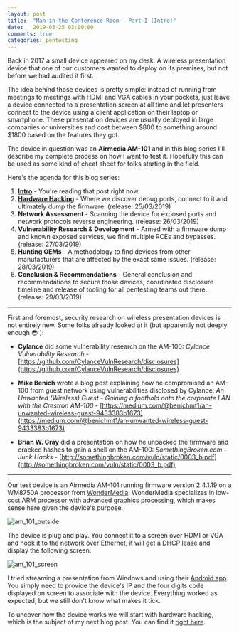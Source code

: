 ```yaml
---
layout: post
title:  "Man-in-the-Conference Room - Part I (Intro)"
date:   2019-03-25 03:00:00
comments: true
categories: pentesting
---
```


Back in 2017 a small device appeared on my desk. A wireless presentation device that one of our customers wanted to deploy on its premises, but not before we had audited it first.

The idea behind those devices is pretty simple: instead of running from meetings to meetings with HDMI and VGA cables in your pockets, just leave a device connected to a presentation screen at all time and let presenters connect to the device using a client application on their laptop or smartphone. These presentation devices are usually deployed in large companies or universities and cost between $800 to something around $1800 based on the features they got.

The device in question was an **Airmedia AM-101** and in this blog series I'll describe my complete process on how I went to test it. Hopefully this can be used as some kind of cheat sheet for folks starting in the field.


Here's the agenda for this blog series:

1. [**Intro**](#) - You're reading that post right now.
2. [**Hardware Hacking**]({{site.url}}/pentesting/2018/08/21/awind-device-hardware/) - Where we discover debug ports, connect to it and ultimately dump the firmware. (release: 25/03/2019)
3. **Network Assessment** - Scanning the device for exposed ports and network protocols reverse engineering. (release: 26/03/2019)
4. **Vulnerability Research & Development** - Armed with a firmware dump and known exposed services, we find multiple RCEs and bypasses. (release: 27/03/2019)
5. **Hunting OEMs** - A methodology to find devices from other manufacturers that are affected by the exact same issues. (release: 28/03/2019)
6. **Conclusion & Recommendations** - General conclusion and recommendations to secure those devices, coordinated disclosure timeline and release of tooling for all pentesting teams out there. (release: 29/03/2019)

---

First and foremost, security research on wireless presentation devices is not entirely new. Some folks already looked at it (but apparently not deeply enough 😎 ):

* **Cylance** did some vulnerability research on the AM-100: *Cylance Vulnerability Research* - [https://github.com/CylanceVulnResearch/disclosures](https://github.com/CylanceVulnResearch/disclosures)

* **Mike Benich** wrote a blog post explaining how he compromised an AM-100 from guest network using vulnerabilities disclosed by Cylance: *An Unwanted (Wireless) Guest - Gaining a foothold onto the corporate LAN with the Crestron AM-100* - [https://medium.com/@benichmt1/an-unwanted-wireless-guest-9433383b1673](https://medium.com/@benichmt1/an-unwanted-wireless-guest-9433383b1673)

* **Brian W. Gray** did a presentation on how he unpacked the firmware and cracked hashes to gain a shell on the AM-100: *SomethingBroken.com – Junk Hacks* - [http://somethingbroken.com/vuln/static/0003_b.pdf](http://somethingbroken.com/vuln/static/0003_b.pdf)

---

Our test device is an Airmedia AM-101 running firmware version 2.4.1.19 on a WM8750A processor from [WonderMedia](https://en.wikipedia.org/wiki/WonderMedia). WonderMedia specializes in low-cost ARM processor with advanced graphics processing, which makes sense here given the device's purpose.

![am_101_outside]({{site.url}}/assets/airmedia_am_101_outside.jpg)

The device is plug and play. You connect it to a screen over HDMI or VGA and hook it to the network over Ethernet, it will get a DHCP lease and display the following screen:

![am_101_screen]({{site.url}}/assets/airmedia_screen.jpg)

I tried streaming a presentation from Windows and using their [Android app](https://play.google.com/store/apps/details?id=com.crestron.airmedia). You simply need to provide the device's IP and the four digits code displayed on screen to associate with the device. Everything worked as expected, but we still don't know what makes it tick.

To uncover how the device works we will start with hardware hacking, which is the subject of my next blog post. You can find it [right here](#).

